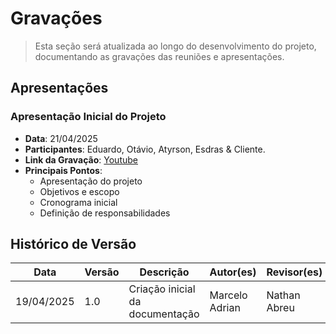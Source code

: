 # Gravações

>  Esta seção será atualizada ao longo do desenvolvimento do projeto, documentando as gravações das reuniões e apresentações.

## Apresentações

### Apresentação Inicial do Projeto
- **Data**: 21/04/2025
- **Participantes**: Eduardo, Otávio, Atyrson, Esdras & Cliente.
- **Link da Gravação**: [Youtube](https://youtu.be/AAlX-hS1PKA)
- **Principais Pontos**:
  - Apresentação do projeto
  - Objetivos e escopo
  - Cronograma inicial
  - Definição de responsabilidades


## Histórico de Versão

| Data       | Versão | Descrição                                                                 | Autor(es)         | Revisor(es)        |
|------------|--------|---------------------------------------------------------------------------|-------------------|--------------------|
| 19/04/2025 | 1.0    | Criação inicial da documentação                                           | Marcelo Adrian    | Nathan Abreu       |